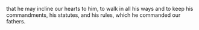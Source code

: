 that he may incline our hearts to him, to walk in all his ways and to keep his commandments, his statutes, and his rules, which he commanded our fathers.
